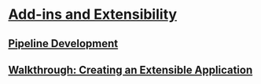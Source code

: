 # [Add-ins and Extensibility](index.md)
## [Pipeline Development](pipeline-development.md)
## [Walkthrough: Creating an Extensible Application](walkthrough-create-extensible-app.md)
